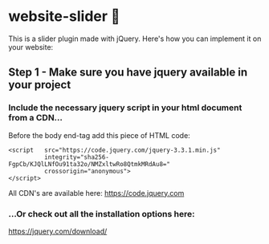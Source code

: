 # website-slider 🍔
This is a slider plugin made with jQuery. Here's how you can implement it on your website: 

## Step 1 - Make sure you have jquery available in your project

### Include the necessary jquery script in your html document from a CDN...

Before the body end-tag add this piece of HTML code:
``` 
<script   src="https://code.jquery.com/jquery-3.3.1.min.js"   
          integrity="sha256-FgpCb/KJQlLNfOu91ta32o/NMZxltwRo8QtmkMRdAu8="   
          crossorigin="anonymous">
</script> 
```

All CDN's are available here:
https://code.jquery.com

### ...Or check out all the installation options here: 
https://jquery.com/download/
